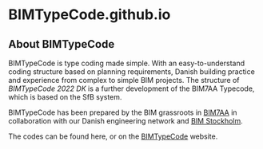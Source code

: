 # BIMTypeCode.github.io

## About BIMTypeCode
BIMTypeCode is type coding made simple. With an easy-to-understand coding structure based on planning requirements, Danish building practice and experience from complex to simple BIM projects. The structure of *BIMTypeCode 2022 DK* is a further development of the BIM7AA Typecode, which is based on the SfB system.

BIMTypeCode has been prepared by the BIM grassroots in [BIM7AA](http://bim7aa.dk) in collaboration with our Danish engineering network and [BIM Stockholm](http://bimstockholm.se).

The codes can be found here, or on the [BIMTypeCode](https://bimtypecode.github.io/da/index.html) website.
